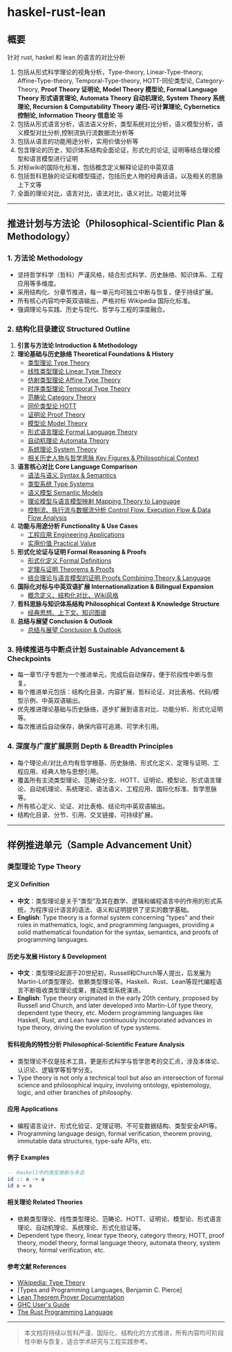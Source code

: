 # haskel-rust-lean

## 概要

针对 rust, haskel 和 lean 的语言的对比分析

1. 包括从形式科学理论的视角分析，Type-theory, Linear-Type-theory, Affine-Type-theory, Temporal-Type-theory, HOTT-同伦类型论, Category-Theory, **Proof Theory 证明论, Model Theory 模型论, Formal Language Theory 形式语言理论, Automata Theory 自动机理论, System Theory 系统理论, Recursion & Computability Theory 递归-可计算理论, Cybernetics 控制论, Information Theory 信息论** 等
2. 包括从形式语言分析，语法语义分析，类型系统对比分析，语义模型分析，语义模型对比分析,控制流执行流数据流分析等
3. 包括从语言的功能用途分析，实用价值分析等
4. 包含理论的历史，知识体系结构全面论证，形式化的论证, 证明等结合理论模型和语言模型进行证明
5. 对标wiki的国际化标准，包括概念定义解释论证的中英双语
6. 包括哲科思脉的论证和模型描述，包括历史人物的经典话语，以及相关的思脉上下文等
7. 全面的理论对比，语言对比，语法对比，语义对比，功能对比等

---

## 推进计划与方法论（Philosophical-Scientific Plan & Methodology）

### 1. 方法论 Methodology

- 坚持哲学科学（哲科）严谨风格，结合形式科学、历史脉络、知识体系、工程应用等多维度。
- 采用结构化、分章节推进，每一单元均可独立中断与恢复，便于持续扩展。
- 所有核心内容均中英双语输出，严格对标 Wikipedia 国际化标准。
- 强调理论与实践、历史与现代、哲学与工程的深度融合。

### 2. 结构化目录建议 Structured Outline

1. **引言与方法论 Introduction & Methodology**
2. **理论基础与历史脉络 Theoretical Foundations & History**
   - [类型理论 Type Theory](./TypeTheory/README.md)
   - [线性类型理论 Linear Type Theory](./LinearTypeTheory/README.md)
   - [仿射类型理论 Affine Type Theory](./AffineTypeTheory/README.md)
   - [时序类型理论 Temporal Type Theory](./TemporalTypeTheory/README.md)
   - [范畴论 Category Theory](./CategoryTheory/README.md)
   - [同伦类型论 HOTT](./HOTT/README.md)
   - [证明论 Proof Theory](./ProofTheory/README.md)
   - [模型论 Model Theory](./ModelTheory/README.md)
   - [形式语言理论 Formal Language Theory](./FormalLanguageTheory/README.md)
   - [自动机理论 Automata Theory](./AutomataTheory/README.md)
   - [系统理论 System Theory](./SystemTheory/README.md)
   - [相关历史人物与哲学思脉 Key Figures & Philosophical Context](./KeyFigures_PhilContext/README.md)
3. **语言核心对比 Core Language Comparison**
   - [语法与语义 Syntax & Semantics](./Syntax_Semantics/README.md)
   - [类型系统 Type Systems](./TypeSystems/README.md)
   - [语义模型 Semantic Models](./SemanticModels/README.md)
   - [理论模型与语言模型映射 Mapping Theory to Language](./MappingTheory_Language/README.md)
   - [控制流、执行流与数据流分析 Control Flow, Execution Flow & Data Flow Analysis](./ControlFlow_ExecutionFlow_DataFlow/README.md)
4. **功能与用途分析 Functionality & Use Cases**
   - [工程应用 Engineering Applications](./EngineeringApplications/README.md)
   - [实用价值 Practical Value](./PracticalValue/README.md)
5. **形式化论证与证明 Formal Reasoning & Proofs**
   - [形式化定义 Formal Definitions](./FormalDefinitions/README.md)
   - [定理与证明 Theorems & Proofs](./Theorems_Proofs/README.md)
   - [结合理论与语言模型的证明 Proofs Combining Theory & Language](./Proofs_Theory_Language/README.md)
6. **国际化对标与中英双语扩展 Internationalization & Bilingual Expansion**
   - [概念定义、结构化对比、Wiki风格](./Internationalization_Bilingual/README.md)
7. **哲科思脉与知识体系结构 Philosophical Context & Knowledge Structure**
   - [经典思想、上下文、知识图谱](./Philosophy_KnowledgeGraph/README.md)
8. **总结与展望 Conclusion & Outlook**
   - [总结与展望 Conclusion & Outlook](./Conclusion_Outlook/README.md)

### 3. 持续推进与中断点计划 Sustainable Advancement & Checkpoints

- 每一章节/子专题为一个推进单元，完成后自动保存，便于阶段性中断与恢复。
- 每个推进单元包括：结构化目录、内容扩展、哲科论证、对比表格、代码/模型示例、中英双语输出。
- 优先推进理论基础与历史脉络，逐步扩展到语言对比、功能分析、形式化证明等。
- 每次推进后自动保存，确保内容可追溯、可学术引用。

### 4. 深度与广度扩展原则 Depth & Breadth Principles

- 每个理论点/对比点均有哲学根基、历史脉络、形式化定义、定理与证明、工程应用、经典人物与思想引用。
- 覆盖所有主流类型理论、范畴论分支、HOTT、证明论、模型论、形式语言理论、自动机理论、系统理论、语法语义、工程应用、国际化标准、哲学思脉等。
- 所有核心定义、论证、对比表格、结论均中英双语输出。
- 结构化目录、分节、引用、交叉链接、可持续扩展。

---

## 样例推进单元（Sample Advancement Unit）

### 类型理论 Type Theory

#### 定义 Definition

- **中文**：类型理论是关于“类型”及其在数学、逻辑和编程语言中的作用的形式系统，为程序设计语言的语法、语义和证明提供了坚实的数学基础。
- **English**: Type theory is a formal system concerning "types" and their roles in mathematics, logic, and programming languages, providing a solid mathematical foundation for the syntax, semantics, and proofs of programming languages.

#### 历史与发展 History & Development

- **中文**：类型理论起源于20世纪初，Russell和Church等人提出，后发展为Martin-Löf类型理论、依赖类型理论等。Haskell、Rust、Lean等现代编程语言不断吸收类型理论成果，推动类型系统演进。
- **English**: Type theory originated in the early 20th century, proposed by Russell and Church, and later developed into Martin-Löf type theory, dependent type theory, etc. Modern programming languages like Haskell, Rust, and Lean have continuously incorporated advances in type theory, driving the evolution of type systems.

#### 哲科视角的特性分析 Philosophical-Scientific Feature Analysis

- 类型理论不仅是技术工具，更是形式科学与哲学思考的交汇点，涉及本体论、认识论、逻辑学等哲学分支。
- Type theory is not only a technical tool but also an intersection of formal science and philosophical inquiry, involving ontology, epistemology, logic, and other branches of philosophy.

#### 应用 Applications

- 编程语言设计、形式化验证、定理证明、不可变数据结构、类型安全API等。
- Programming language design, formal verification, theorem proving, immutable data structures, type-safe APIs, etc.

#### 例子 Examples

```haskell
-- Haskell中的类型推断与多态
id :: a -> a
id x = x
```

#### 相关理论 Related Theories

- 依赖类型理论、线性类型理论、范畴论、HOTT、证明论、模型论、形式语言理论、自动机理论、系统理论、形式化验证等。
- Dependent type theory, linear type theory, category theory, HOTT, proof theory, model theory, formal language theory, automata theory, system theory, formal verification, etc.

#### 参考文献 References

- [Wikipedia: Type Theory](https://en.wikipedia.org/wiki/Type_theory)
- [Types and Programming Languages, Benjamin C. Pierce]
- [Lean Theorem Prover Documentation](https://leanprover.github.io/)
- [GHC User's Guide](https://downloads.haskell.org/ghc/latest/docs/html/users_guide/)
- [The Rust Programming Language](https://doc.rust-lang.org/book/)

---

> 本文档将持续以哲科严谨、国际化、结构化的方式推进，所有内容均可阶段性中断与恢复，适合学术研究与工程实践参考。

